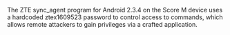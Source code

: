 The ZTE sync_agent program for Android 2.3.4 on the Score M device uses a hardcoded ztex1609523 password to control access to commands, which allows remote attackers to gain privileges via a crafted application.
